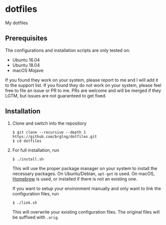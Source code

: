 # dotfiles

My dotfiles

## Prerequisites

The configurations and installation scripts are only tested on:

- Ubuntu 16.04
- Ubuntu 18.04
- macOS Mojave

If you found they work on your system, please report to me and I will add it
to the support list. If you found they do not work on your system, please feel
free to file an issue or PR to me. PRs are welcome and will be merged if they
LGTM, but issues are not guaranteed to get fixed.

## Installation

1. Clone and switch into the repository

       $ git clone --recursive --depth 1 https://github.com/brglng/dotfiles.git
       $ cd dotfiles

2. For full installation, run

       $ ./install.sh

   This will use the proper package manager on your system to install the
   necessary packages. On Ubuntu/Debian, `apt-get` is used. On macOS,
   [Homebrew](https://brew.sh/) is used, or installed if there is not an
   existing one.

   If you want to setup your environment manually and only want to link the
   configuration files, run

       $ ./link.sh

   This will overwrite your existing configuration files. The original files
   will be suffixed with `.orig`.
